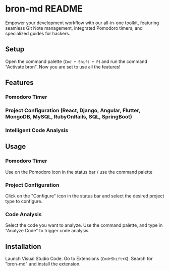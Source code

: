# bron-md README

Empower your development workflow with our all-in-one toolkit, featuring seamless Git Note management, integrated Pomodoro timers, and specialized guides for hackers.

## Setup

Open the command palette (`Cmd + Shift + P`) and run the command "Activate bron". Now you are set to use all the features!

## Features

### Pomodoro Timer

### Project Configuration (React, Django, Angular, Flutter, MongoDB, MySQL, RubyOnRails, SQL, SpringBoot)

### Intelligent Code Analysis 

## Usage

### Pomodoro Timer
Use on the Pomodoro icon in the status bar / use the command palette

### Project Configuration
Click on the "Configure" icon in the status bar and select the desired project type to configure.

### Code Analysis
Select the code you want to analyze. Use the command palette, and type in "Analyze Code" to trigger code analysis.

## Installation
Launch Visual Studio Code.
Go to Extensions (`Cmd+Shift+X`).
Search for "bron-md" and install the extension.